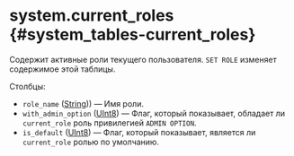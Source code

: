 # system.current_roles {#system_tables-current_roles}

Содержит активные роли текущего пользователя. `SET ROLE` изменяет содержимое этой таблицы.

Столбцы:

 - `role_name` ([String](../../sql-reference/data-types/string.md))) — Имя роли.
 - `with_admin_option` ([UInt8](../../sql-reference/data-types/int-uint.md#uint-ranges)) — Флаг, который показывает, обладает ли `current_role` роль привилегией `ADMIN OPTION`.
 - `is_default` ([UInt8](../../sql-reference/data-types/int-uint.md#uint-ranges)) —  Флаг, который показывает, является ли `current_role` ролью по умолчанию. 

